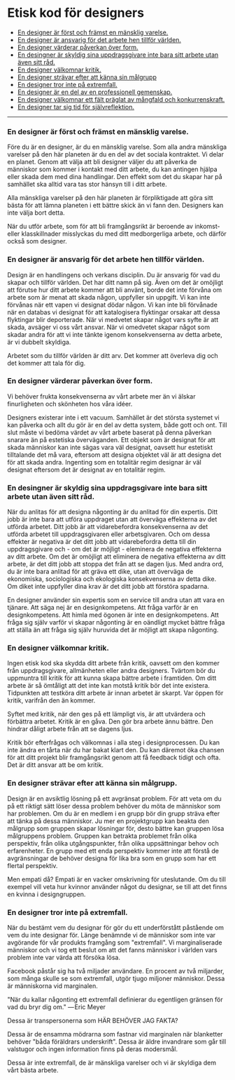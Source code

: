 # Etisk kod för designers


* [En designer är först och främst en mänsklig varelse.](#en-designer-är-först-och-främst-en-mänsklig-varelse)
* [En designer är ansvarig för det arbete hen tillför världen.](#en-designer-är-ansvarig-för-det-arbete-hen-tillför-världen)
* [En designer värderar påverkan över form.](#en-designer-värderar-påverkan-över-form)
* [En desingner är skyldig sina uppdragsgivare inte bara sitt arbete utan även sitt råd.](#en-designer-är-skyldig-sina-uppdragsgivare-inte-bara-sitt-arbete-utan-även-sitt-råd)
* [En designer välkomnar kritik.](#en-designer-välkomnar-kritik)
* [En designer strävar efter att känna sin målgrupp](#en-designer-strävar-efter-att-känna-sin-målgrupp)
* [En designer tror inte på extremfall.](#en-designer-tror-inte-på-extremfall)
* [En designer är en del av en professionell gemenskap.](#en-designer-är-en-del-av-en-professionell-gemenskap)
* [En designer välkomnar ett fält präglat av mångfald och konkurrenskraft.](#en-designer-välkomnar-ett-fält-präglat-av-mångfald-och-konkurrenskraft)
* [En designer tar sig tid för självreflektion.](#en-designer-tar-sig-tid-för-självreflektion)


***



### En designer är först och främst en mänsklig varelse.

Före du är en designer, är du en mänsklig varelse. Som alla andra mänskliga varelser på den här planeten är du en del av det sociala kontraktet. Vi delar en planet. Genom att välja att bli designer väljer du att påverka de människor som kommer i kontakt med ditt arbete, du kan antingen hjälpa eller skada dem med dina handlingar. Den effekt som det du skapar har på samhället ska alltid vara tas stor hänsyn till i ditt arbete.

Alla mänskliga varelser på den här planeten är förpliktigade att göra sitt bästa för att lämna planeten i ett bättre skick än vi fann den. Designers kan inte välja bort detta.

När du utför arbete, som för att bli framgångsrikt är beroende av inkomst- eller klasskillnader misslyckas du med ditt medborgerliga arbete, och därför också som designer.



### En designer är ansvarig för det arbete hen tillför världen.

Design är en handlingens och verkans disciplin. Du är ansvarig för vad du skapar och tillför världen. Det har ditt namn på sig. Även om det är omöjligt att förutse hur ditt arbete kommer att bli använt, borde det inte förvåna om arbete som är menat att skada någon, uppfyller sin uppgift. Vi kan inte förvånas när ett vapen vi designat dödar någon. Vi kan inte bli förvånade när en databas vi designat för att katalogisera flyktingar orsakar att dessa flyktingar blir deporterade. När vi medvetet skapar något vars syfte är att skada, avsäger vi oss vårt ansvar. När vi omedvetet skapar något som skadar andra för att vi inte tänkte igenom konsekvenserna av detta arbete, är vi dubbelt skyldiga.

Arbetet som du tillför världen är ditt arv. Det kommer att överleva dig och det kommer att tala för dig.


### En designer värderar påverkan över form.

Vi behöver frukta konsekvenserna av vårt arbete mer än vi älskar finurligheten och skönheten hos våra idéer.

Designers existerar inte i ett vacuum. Samhället är det största systemet vi kan påverka och allt du gör är en del av detta system, både gott och ont. Till slut måste vi bedöma värdet av vårt arbete baserat på denna påverkan snarare än på estetiska överväganden. Ett objekt som är designat för att skada människor kan inte sägas vara väl designat, oavsett hur estetiskt tilltalande det må vara, eftersom att designa objektet väl är att designa det för att skada andra. Ingenting som en totalitär regim designar är väl designat eftersom det är designat av en totalitär regim.


### En desingner är skyldig sina uppdragsgivare inte bara sitt arbete utan även sitt råd.

När du anlitas för att designa någonting är du anlitad för din expertis. Ditt jobb är inte bara att utföra uppdraget utan att överväga effekterna av det utförda arbetet. Ditt jobb är att vidarebefordra konsekvenserna av det utförda arbetet till uppdragsgivaren eller arbetsgivaren. Och om dessa effekter är negativa är det ditt jobb att vidarebefordra detta till din uppdragsgivare och - om det är möjligt - eleminera de negativa effekterna av ditt arbete. Om det är omöjligt att eliminera de negativa effekterna av ditt arbete, är det ditt jobb att stoppa det från att se dagen ljus. Med andra ord, du är inte bara anlitad för att gräva ett dike, utan att överväga de ekonomiska, sociologiska och ekologiska konsekvenserna av detta dike. Om diket inte uppfyller dina krav är det ditt jobb att förstöra spadarna.

En designer använder sin expertis som en service till andra utan att vara en tjänare. Att säga nej är en designkompetens. Att fråga varför är en designkompetens. Att himla med ögonen är inte en designkompetens. Att fråga sig själv varför vi skapar någonting är en oändligt mycket bättre fråga att ställa än att fråga sig själv huruvida det är möjligt att skapa någonting. 


### En designer välkomnar kritik.

Ingen etisk kod ska skydda ditt arbete från kritik, oavsett om den kommer från uppdragsgivare, allmänheten eller andra designers. Tvärtom bör du uppmuntra till kritik för att kunna skapa bättre arbete i framtiden. Om ditt arbete är så ömtåligt att det inte kan motstå kritik bör det inte existera. Tidpunkten att testköra ditt arbete är innan arbetet är skarpt. Var öppen för kritik, varifrån den än kommer.

Syftet med kritik, när den ges på ett lämpligt vis, är att utvärdera och förbättra arbetet. Kritik är en gåva. Den gör bra arbete ännu bättre. Den hindrar dåligt arbete från att se dagens ljus.

Kritik bör efterfrågas och välkomnas i alla steg i designprocessen. Du kan inte ändra en tårta när du har bakat klart den. Du kan däremot öka chansen för att ditt projekt blir framgångsrikt genom att få feedback tidigt och ofta. Det är ditt ansvar att be om kritik.


### En designer strävar efter att känna sin målgrupp.

Design är en avsiktlig lösning på ett avgränsat problem. För att veta om du på ett riktigt sätt löser dessa problem behöver du möta de människor som har problemen. Om du är en medlem i en grupp bör din grupp sträva efter att tänka på dessa människor. Ju mer en projektgrupp kan beakta den målgrupp som gruppen skapar lösningar för, desto bättre kan gruppen lösa målgruppens problem. Gruppen kan betrakta problemet från olika perspektiv, från olika utgångspunkter, från olika uppsättningar behov och erfarenheter. En grupp med ett enda perspektiv kommer inte att förstå de avgränsningar de behöver designa för lika bra som en grupp som har ett flertal perspektiv.

Men empati då? Empati är en vacker omskrivning för uteslutande. Om du till exempel vill veta hur kvinnor använder något du designar, se till att det finns en kvinna i designgruppen.

### En designer tror inte på extremfall.

När du bestämt vem du designar för gör du ett underförstått påstående om vem du inte designar för. Länge benämnde vi de människor som inte var avgörande för vår produkts framgång som "extremfall". Vi marginaliserade människor och vi tog ett beslut om att det fanns människor i världen vars problem inte var värda att försöka lösa.

Facebook påstår sig ha två miljader användare. En procent av två miljarder, som många skulle se som extremfall, utgör tjugo miljoner människor. Dessa är människorna vid marginalen.

"När du kallar någonting ett extremfall definierar du egentligen gränsen för vad du bryr dig om." — Eric Meyer

Dessa är transpersonerna som HÄR BEHÖVER JAG FAKTA?

Dessa är de ensamma mödrarna som fastnar vid marginalen när blanketter behöver "båda föräldrars underskrift". Dessa är äldre invandrare som går till valstugor och ingen information finns på deras modersmål.

Dessa är inte extremfall, de är mänskliga varelser och vi är skyldiga dem vårt bästa arbete.

